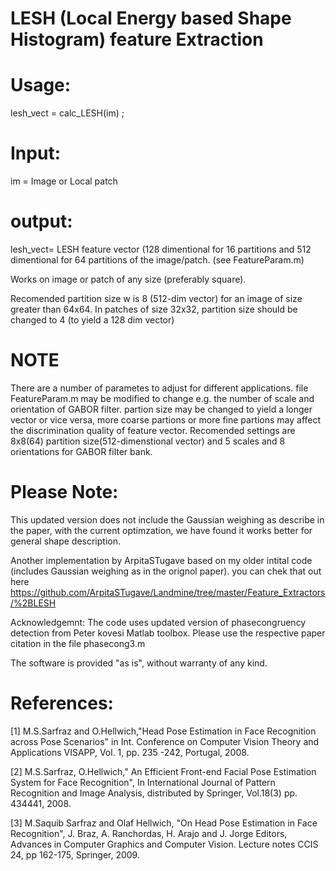 # LESH (Local Energy based Shape Histogram) feature Extraction
 
# Usage: 
lesh_vect = calc_LESH(im) ;

# Input: 
im = Image or Local patch

# output: 
 lesh_vect= LESH feature vector (128 dimentional for 16 partitions and 512 dimentional for 64 partitions of the 
             image/patch. (see FeatureParam.m)
 
 

Works on image or patch of any size (preferably square). 

Recomended partition size w is 8 (512-dim vector) for an image of size greater than 64x64. In patches of size 32x32, partition size should be changed to 4 (to yield a 128 dim vector) 

# NOTE 
There are a number of parametes to adjust for different applications.
file FeatureParam.m may be modified to change e.g. the number of scale and orientation of GABOR filter. partion size may be changed to yield a longer vector or vice versa, more coarse partions or more fine partions may affect the discrimination quality of feature vector. 
Recomended settings are 8x8(64) partition size(512-dimenstional vector) and 5 scales and 8 orientations for GABOR filter bank.

# Please Note:
This updated version does not include the Gaussian weighing as describe in the paper, with the current optimzation, we have found it works better for general shape description.

Another implementation by ArpitaSTugave based on my older intital code (includes Gaussian weighing as in the orignol paper). you can chek that out here https://github.com/ArpitaSTugave/Landmine/tree/master/Feature_Extractors/%2BLESH



Acknowledgemnt: The code uses updated version of phasecongruency detection from Peter kovesi Matlab toolbox. 
Please use the respective paper citation in the file phasecong3.m 


The software is provided "as is", without warranty of any kind.

# References:

[1] M.S.Sarfraz and O.Hellwich,"Head Pose Estimation in Face Recognition across Pose Scenarios" 
    in Int.  Conference on Computer Vision Theory and Applications VISAPP, Vol. 1, pp. 235 -242, Portugal, 2008.

[2] M.S.Sarfraz, O.Hellwich," An Efficient Front-end Facial Pose Estimation System for Face Recognition", 
    In International Journal of Pattern Recognition and Image Analysis, distributed by Springer, Vol.18(3) pp. 434441, 2008.
    
[3] M.Saquib Sarfraz and Olaf Hellwich, "On Head Pose Estimation in Face Recognition", 
    J. Braz, A. Ranchordas, H. Arajo and J. Jorge Editors, Advances in Computer Graphics and Computer Vision.
    Lecture notes CCIS 24, pp 162-175, Springer, 2009.
